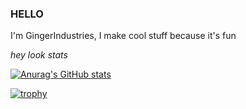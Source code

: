 ### HELLO
I'm GingerIndustries, I make cool stuff because it's fun

_hey look stats_

[![Anurag's GitHub stats](https://github-readme-stats.vercel.app/api?username=GingerIndustries)](https://github.com/anuraghazra/github-readme-stats)

[![trophy](https://github-profile-trophy.vercel.app/?username=GingerIndustries)](https://github.com/ryo-ma/github-profile-trophy)

